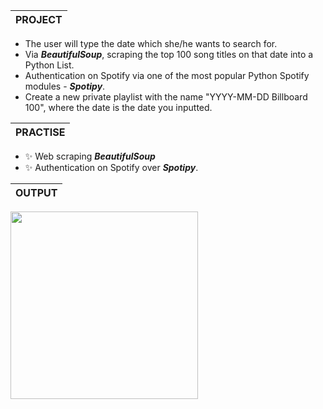 |**PROJECT**|
|---|
- The user will type the date which she/he wants to search for. 
- Via ***BeautifulSoup***, scraping the top 100 song titles on that date into a Python List.
- Authentication on Spotify via one of the most popular Python Spotify modules - ***Spotipy***.
- Create a new private playlist with the name "YYYY-MM-DD Billboard 100", where the date is the date you inputted.

|**PRACTISE**|
|---|
- ✨ Web scraping ***BeautifulSoup***
- ✨ Authentication on Spotify over ***Spotipy***.


|**OUTPUT**|
|---|
<img src="https://github.com/fly-pixie/100-Days-of-Code-Python/assets/65401609/65c14687-c25c-4b4a-b112-c725b35edc60" width="300" height="300">
